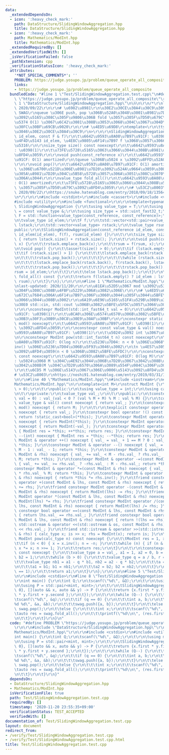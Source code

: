 ```yaml
---
data:
  _extendedDependsOn:
  - icon: ':heavy_check_mark:'
    path: DataStructure/SlidingWindowAggregation.hpp
    title: DataStructure/SlidingWindowAggregation.hpp
  - icon: ':heavy_check_mark:'
    path: Mathematics/ModInt.hpp
    title: Mathematics/ModInt.hpp
  _extendedRequiredBy: []
  _extendedVerifiedWith: []
  _isVerificationFailed: false
  _pathExtension: cpp
  _verificationStatusIcon: ':heavy_check_mark:'
  attributes:
    '*NOT_SPECIAL_COMMENTS*': ''
    PROBLEM: https://judge.yosupo.jp/problem/queue_operate_all_composite
    links:
    - https://judge.yosupo.jp/problem/queue_operate_all_composite
  bundledCode: "#line 1 \"Test/SlidingWindowAggregation.test.cpp\"\n#define PROBLEM\
    \ \"https://judge.yosupo.jp/problem/queue_operate_all_composite\"\r\n\r\n#line\
    \ 1 \"DataStructure/SlidingWindowAggregation.hpp\"\n\n\n\r\n/*\r\nlast-updated:\
    \ 2020/09/22\r\n\r\n# \u6982\u8981\r\n\u30E2\u30CE\u30A4\u30C9\u3092\u6271\u3046\
    \ SWAG\r\nqueue \u306E push, pop \u306B\u52A0\u3048\u3001\u8981\u7D20\u5168\u4F53\
    \u3092\u5165\u308C\u305F\u9806\u306B fold \u3057\u305F\u7D50\u679C\u3092\u511F\
    \u5374 O(1) \u3067\u6C42\u3081\u308B\u3053\u3068\u304C\u3067\u304D\u308B\u30C7\
    \u30FC\u30BF\u69CB\u9020\r\n\r\n# \u4ED5\u69D8\r\ntemplate<\r\n\ttypename T: \u6271\
    \u3046\u30E2\u30CE\u30A4\u30C9\r\n>\r\n\r\nSlidingWindowAggregation(const_reference\
    \ id_elem, const F & f)\r\n\t\u6642\u9593\u8A08\u7B97\u91CF: \u0398(1)\r\n\t\u5358\
    \u4F4D\u5143 id_elem, \u4E8C\u9805\u6F14\u7B97 f \u3068\u3057\u3066\u521D\u671F\
    \u5316\r\n\r\nsize_type size() const noexcept\r\n\t\u6642\u9593\u8A08\u7B97\u91CF\
    : \u0398(1)\r\n\t\u73FE\u5728\u5165\u3063\u3066\u3044\u308B\u8981\u7D20\u6570\u3092\
    \u8FD4\u3059\r\n\r\nvoid push(const_reference x)\r\n\t\u6642\u9593\u8A08\u7B97\
    \u91CF: O(1) amortized\r\n\tqueue \u306B\u5024 x \u3092\u8FFD\u52A0\u3059\u308B\
    \r\n\r\nvoid pop()\r\n\t\u6642\u9593\u8A08\u7B97\u91CF: O(1) amortized\r\n\tqueue\
    \ \u306E\u6700\u521D\u306E\u8981\u7D20\u3092\u524A\u9664\u3059\u308B\r\n\t\u5FC5\
    \u305A\u8981\u7D20\u304C\u5B58\u5728\u3057\u306A\u3051\u308C\u3070\u306A\u3089\
    \u306A\u3044\r\n\r\nvalue_type fold_all()\r\n\t\u6642\u9593\u8A08\u7B97\u91CF\
    : O(1) amortized\r\n\t\u73FE\u5728\u5165\u3063\u3066\u3044\u308B\u5024\u3092 fold\
    \ \u3057\u305F\u7D50\u679C\u3092\u8FD4\u3059\r\n\r\n# \u53C2\u8003\r\nhttps://scrapbox.io/data-structures/Sliding_Window_Aggregation,\
    \ 2020/09/22\r\nhttps://snuke.hatenablog.com/entry/2018/09/18/135640, 2020/09/22\r\
    \n*/\r\n\r\n#include <cstdint>\r\n#include <cassert>\r\n#include <vector>\r\n\
    #include <utility>\r\n#include <functional>\r\n\r\ntemplate<typename T>\r\nstruct\
    \ SlidingWindowAggregation {\r\n\tusing value_type = T;\r\n\tusing const_reference\
    \ = const value_type &;\r\n\tusing size_type = std::uint_fast32_t;\r\n\tusing\
    \ F = std::function<value_type(const_reference, const_reference)>;\r\n\t\r\nprivate:\r\
    \n\tvalue_type id_elem;\r\n\tF f;\r\n\tstd::vector<std::pair<value_type, value_type>>\
    \ lstack;\r\n\tstd::vector<value_type> rstack;\r\n\tvalue_type rsum;\r\n\t\r\n\
    public:\r\n\tSlidingWindowAggregation(const_reference id_elem, const F & f) :\
    \ id_elem(id_elem), f(f), rsum(id_elem) {}\r\n\t\r\n\tsize_type size() const noexcept\
    \ { return lstack.size() + rstack.size(); }\r\n\t\r\n\tvoid push(const_reference\
    \ x) {\r\n\t\trstack.emplace_back(x);\r\n\t\trsum = f(rsum, x);\r\n\t}\r\n\t\r\
    \n\tvoid pop() {\r\n\t\tassert(size() > 0);\r\n\t\tif (lstack.empty()) {\r\n\t\
    \t\tif (rstack.size() > 1) {\r\n\t\t\t\tlstack.emplace_back(rstack.back(), rstack.back());\r\
    \n\t\t\t\trstack.pop_back();\r\n\t\t\t}\r\n\t\t\twhile (rstack.size() > 1) {\r\
    \n\t\t\t\tlstack.emplace_back(rstack.back(), f(rstack.back(), lstack.back().second));\r\
    \n\t\t\t\trstack.pop_back();\r\n\t\t\t}\r\n\t\t\trstack.pop_back();\r\n\t\t\t\
    rsum = id_elem;\r\n\t\t}\r\n\t\telse lstack.pop_back();\r\n\t}\r\n\t\r\n\tvalue_type\
    \ fold_all() const {\r\n\t\treturn f(lstack.empty() ? id_elem : lstack.back().second,\
    \ rsum);\r\n\t}\r\n};\r\n\r\n\n#line 1 \"Mathematics/ModInt.hpp\"\n\n\n\r\n/*\r\
    \nlast-updated: 2020/11/20\r\n\r\n\u81EA\u52D5\u3067 mod \u3092\u53D6\u3063\u3066\
    \u304F\u308C\u308B\u4FBF\u5229\u306A\u3082\u306E\r\n\r\n# \u4ED5\u69D8\r\n\u57FA\
    \u672C\u7684\u306A\u6F14\u7B97\u306F\u3060\u3044\u305F\u3044\u5BFE\u5FDC\u3057\
    \u3066\u3044\u308B\u3002\r\n\u6A19\u6E96\u5165\u51FA\u529B\u30B9\u30C8\u30EA\u30FC\
    \u30E0 std::cin, std::cout \u306B\u3082\u5BFE\u5FDC\u3057\u3066\u3044\u308B\u3002\
    \r\n\r\nconstexpr ModInt(std::int_fast64_t val = 0)\r\n\t\u6642\u9593\u8A08\u7B97\
    \u91CF: \u0398(1)\r\n\t\u8CA0\u306E\u6574\u6570\u306B\u3082\u5BFE\u5FDC\u3057\u305F\
    \u30B3\u30F3\u30B9\u30C8\u30E9\u30AF\u30BF\r\n\r\nconstexpr static decltype(M)\
    \ mod() noexcept\r\n\t\u6642\u9593\u8A08\u7B97\u91CF: \u0398(1)\r\n\t\u6CD5 M\
    \ \u3092\u8FD4\u3059\r\n\r\nconstexpr const value_type & val() noexcept\r\n\t\u6642\
    \u9593\u8A08\u7B97\u91CF: \u0398(1)\r\n\t\u5024\u3092 int \u3067\u8FD4\u3059\r\
    \n\r\nconstexpr ModInt pow(std::int_fast64_t n) const noexcept\r\n\t\u6642\u9593\
    \u8A08\u7B97\u91CF: O(log n)\r\n\t\u5236\u7D04: n < 0 \u306E\u3068\u304D\u3001\
    inv() \u306E\u5236\u7D04\u306B\u5F93\u3046\u3002\r\n\tn \u4E57\u3057\u305F\u5024\
    \u3092\u8FD4\u3059(n < 0 \u306B\u3082\u5BFE\u5FDC)\r\n\r\nconstexpr ModInt inv()\
    \ const noexcept\r\n\t\u6642\u9593\u8A08\u7B97\u91CF: O(log M)\r\n\t\u5236\u7D04\
    : \u5024\u3068 M \u304C\u4E92\u3044\u306B\u7D20\u3067\u3042\u308B\u5FC5\u8981\u304C\
    \u3042\u308B(M \u304C\u7D20\u6570\u306A\u3089\u554F\u984C\u306F\u306A\u3044)\u3002\
    \r\n\t\u6CD5 M \u306E\u5143\u3067\u306E\u9006\u5143\u3092\u8FD4\u3059\r\n\r\n\
    # \u53C2\u8003\r\nhttps://noshi91.hatenablog.com/entry/2019/03/31/174006\r\n*/\r\
    \n\r\n#line 40 \"Mathematics/ModInt.hpp\"\n#include <iostream>\r\n#line 42 \"\
    Mathematics/ModInt.hpp\"\n\r\ntemplate<int M>\r\nstruct ModInt {\r\n\tstatic_assert(M\
    \ > 0);\r\n\t\r\npublic:\r\n\tusing value_type = int;\r\n\tusing calc_type = std::int_fast64_t;\r\
    \n\t\r\nprivate:\r\n\tvalue_type val_;\r\n\t\r\npublic:\r\n\tconstexpr ModInt(calc_type\
    \ val = 0) : val_(val < 0 ? (val % M + M) % M : val % M) {}\r\n\tconstexpr const\
    \ value_type & val() const noexcept { return val_; }\r\n\tconstexpr static decltype(M)\
    \ mod() noexcept { return M; }\r\n\t\r\n\texplicit constexpr operator bool() const\
    \ noexcept { return val_; }\r\n\tconstexpr bool operator !() const noexcept {\
    \ return !static_cast<bool>(*this); }\r\n\tconstexpr ModInt operator +() const\
    \ noexcept { return ModInt(*this); }\r\n\tconstexpr ModInt operator -() const\
    \ noexcept { return ModInt(-val_); }\r\n\tconstexpr ModInt operator ++(int) noexcept\
    \ { ModInt res = *this; ++*this; return res; }\r\n\tconstexpr ModInt operator\
    \ --(int) noexcept { ModInt res = *this; --*this; return res; }\r\n\tconstexpr\
    \ ModInt & operator ++() noexcept { val_ = val_ + 1 == M ? 0 : val_ + 1; return\
    \ *this; }\r\n\tconstexpr ModInt & operator --() noexcept { val_ = val_ == 0 ?\
    \ M - 1 : val_ - 1; return *this; }\r\n\tconstexpr ModInt & operator +=(const\
    \ ModInt & rhs) noexcept { val_ += val_ < M - rhs.val_ ? rhs.val_ : rhs.val_ -\
    \ M; return *this; }\r\n\tconstexpr ModInt & operator -=(const ModInt & rhs) noexcept\
    \ { val_ += val_ >= rhs.val_ ? -rhs.val_ : M - rhs.val_; return *this; }\r\n\t\
    constexpr ModInt & operator *=(const ModInt & rhs) noexcept { val_ = static_cast<calc_type>(val_)\
    \ * rhs.val_ % M; return *this; }\r\n\tconstexpr ModInt & operator /=(const ModInt\
    \ & rhs) noexcept { return *this *= rhs.inv(); }\r\n\tfriend constexpr ModInt\
    \ operator +(const ModInt & lhs, const ModInt & rhs) noexcept { return ModInt(lhs)\
    \ += rhs; }\r\n\tfriend constexpr ModInt operator -(const ModInt & lhs, const\
    \ ModInt & rhs) noexcept { return ModInt(lhs) -= rhs; }\r\n\tfriend constexpr\
    \ ModInt operator *(const ModInt & lhs, const ModInt & rhs) noexcept { return\
    \ ModInt(lhs) *= rhs; }\r\n\tfriend constexpr ModInt operator /(const ModInt &\
    \ lhs, const ModInt & rhs) noexcept { return ModInt(lhs) /= rhs; }\r\n\tfriend\
    \ constexpr bool operator ==(const ModInt & lhs, const ModInt & rhs) noexcept\
    \ { return lhs.val_ == rhs.val_; }\r\n\tfriend constexpr bool operator !=(const\
    \ ModInt & lhs, const ModInt & rhs) noexcept { return !(lhs == rhs); }\r\n\tfriend\
    \ std::ostream & operator <<(std::ostream & os, const ModInt & rhs) { return os\
    \ << rhs.val_; }\r\n\tfriend std::istream & operator >>(std::istream & is, ModInt\
    \ & rhs) { calc_type x; is >> x; rhs = ModInt(x); return is; }\r\n\t\r\n\tconstexpr\
    \ ModInt pow(calc_type n) const noexcept {\r\n\t\tModInt res = 1, x = val_;\r\n\
    \t\tif (n < 0) { x = x.inv(); n = -n; }\r\n\t\twhile (n) { if (n & 1) res *= x;\
    \ x *= x; n >>= 1; }\r\n\t\treturn res;\r\n\t}\r\n\t\r\n\tconstexpr ModInt inv()\
    \ const noexcept {\r\n\t\tvalue_type a = val_, a1 = 1, a2 = 0, b = M, b1 = 0,\
    \ b2 = 1;\r\n\t\twhile (b > 0) {\r\n\t\t\tvalue_type q = a / b, r = a % b;\r\n\
    \t\t\tvalue_type nb1 = a1 - q * b1, nb2 = a2 - q * b2;\r\n\t\t\ta = b; b = r;\r\
    \n\t\t\ta1 = b1; b1 = nb1;\r\n\t\t\ta2 = b2; b2 = nb2;\r\n\t\t}\r\n\t\tassert(a\
    \ == 1);\r\n\t\treturn a1;\r\n\t}\r\n};\r\n\r\n\n#line 5 \"Test/SlidingWindowAggregation.test.cpp\"\
    \n\r\n#include <cstdio>\r\n#line 8 \"Test/SlidingWindowAggregation.test.cpp\"\n\
    \r\nint main() {\r\n\tint Q;\r\n\tscanf(\"%d\", &Q);\r\n\t\r\n\tusing mint = ModInt<998244353>;\r\
    \n\tusing P = std::pair<mint, mint>;\r\n\t\r\n\tSlidingWindowAggregation<P> swag({1,\
    \ 0}, [](auto && x, auto && y) -> P {\r\n\t\treturn {x.first * y.first, x.second\
    \ * y.first + y.second };\r\n\t});\r\n\t\r\n\twhile (Q--) {\r\n\t\tint q;\r\n\t\
    \tscanf(\"%d\", &q);\r\n\t\tif (q == 0) {\r\n\t\t\tint a, b;\r\n\t\t\tscanf(\"\
    %d %d\", &a, &b);\r\n\t\t\tswag.push({a, b});\r\n\t\t}\r\n\t\telse if (q == 1)\
    \ swag.pop();\r\n\t\telse {\r\n\t\t\tint x;\r\n\t\t\tscanf(\"%d\", &x);\r\n\t\t\
    \tauto res = swag.fold_all();\r\n\t\t\tprintf(\"%d\\n\", (res.first * x + res.second).val());\r\
    \n\t\t}\r\n\t}\r\n}\n"
  code: "#define PROBLEM \"https://judge.yosupo.jp/problem/queue_operate_all_composite\"\
    \r\n\r\n#include \"DataStructure/SlidingWindowAggregation.hpp\"\r\n#include \"\
    Mathematics/ModInt.hpp\"\r\n\r\n#include <cstdio>\r\n#include <utility>\r\n\r\n\
    int main() {\r\n\tint Q;\r\n\tscanf(\"%d\", &Q);\r\n\t\r\n\tusing mint = ModInt<998244353>;\r\
    \n\tusing P = std::pair<mint, mint>;\r\n\t\r\n\tSlidingWindowAggregation<P> swag({1,\
    \ 0}, [](auto && x, auto && y) -> P {\r\n\t\treturn {x.first * y.first, x.second\
    \ * y.first + y.second };\r\n\t});\r\n\t\r\n\twhile (Q--) {\r\n\t\tint q;\r\n\t\
    \tscanf(\"%d\", &q);\r\n\t\tif (q == 0) {\r\n\t\t\tint a, b;\r\n\t\t\tscanf(\"\
    %d %d\", &a, &b);\r\n\t\t\tswag.push({a, b});\r\n\t\t}\r\n\t\telse if (q == 1)\
    \ swag.pop();\r\n\t\telse {\r\n\t\t\tint x;\r\n\t\t\tscanf(\"%d\", &x);\r\n\t\t\
    \tauto res = swag.fold_all();\r\n\t\t\tprintf(\"%d\\n\", (res.first * x + res.second).val());\r\
    \n\t\t}\r\n\t}\r\n}"
  dependsOn:
  - DataStructure/SlidingWindowAggregation.hpp
  - Mathematics/ModInt.hpp
  isVerificationFile: true
  path: Test/SlidingWindowAggregation.test.cpp
  requiredBy: []
  timestamp: '2020-11-20 23:55:35+09:00'
  verificationStatus: TEST_ACCEPTED
  verifiedWith: []
documentation_of: Test/SlidingWindowAggregation.test.cpp
layout: document
redirect_from:
- /verify/Test/SlidingWindowAggregation.test.cpp
- /verify/Test/SlidingWindowAggregation.test.cpp.html
title: Test/SlidingWindowAggregation.test.cpp
---
```

